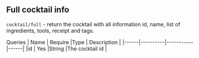 ## Full cocktail info

`cocktail/full` - return the cocktail with all information id, name, list of ingredients, tools, receipt and tags.

Queries
| Name | Require |Type | Description |
|------|----------|-----------|------|
|id | Yes |String |The cocktail id |

